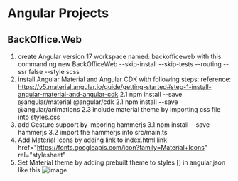 # Angular Projects

## BackOffice.Web

1. create Angular version 17 workspace named: backofficeweb with this command
   ng new BackOfficeWeb --skip-install --skip-tests --routing --ssr false --style scss
2. install Angular Material and Angular CDK with following steps:
   reference: <https://v5.material.angular.io/guide/getting-started#step-1-install-angular-material-and-angular-cdk>
   2.1 npm install --save @angular/material @angular/cdk
   2.1 npm install --save @angular/animations
   2.3 include material theme by importing css file into styles.css
3. add Gesture support by imporing hammerjs
   3.1 npm install --save hammerjs
   3.2 import the hammerjs into src/main.ts
4. Add Material Icons by adding link to index.html
   link href="<https://fonts.googleapis.com/icon?family=Material+Icons>" rel="stylesheet"
5. Set Material theme by adding prebuilt theme to styles [] in angular.json like this
   ![image](https://github.com/YuthanaR/YuthanaR/assets/15309094/65f76dad-5e1b-4e5f-b414-92e4fa9a94e1)
